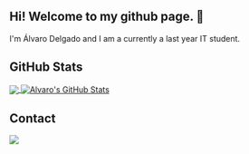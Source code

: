 ## Hi! Welcome to my github page. 👋

I'm Álvaro Delgado and I am a currently a last year IT student.

## GitHub Stats

<a href="https://github.com/Alvarodb/Alvarodb">
  <img align="center" src="https://github-readme-stats.vercel.app/api/top-langs/?username=Alvarodb&hide=,html&title_color=ffffff&text_color=c9cacc&icon_color=2bbc8a&bg_color=1d1f21" />
</a>


<a href="https://github.com/Alvarodb/Alvarodb">
  <img align="center" src="https://github-readme-stats.vercel.app/api?username=Alvarodb&show_icons=true&line_height=27&count_private=true&title_color=ffffff&text_color=c9cacc&icon_color=2bbc8a&bg_color=1d1f21" alt="Alvaro's GitHub Stats" />
</a>

## Contact

<div>
    <a href="https://www.linkedin.com/in/alvarodelgadob/" target="_blank">
        <img src="https://img.shields.io/badge/LinkedIn-0077B5?style=for-the-badge&logo=linkedin&logoColor=white">
    </a>

</div>
